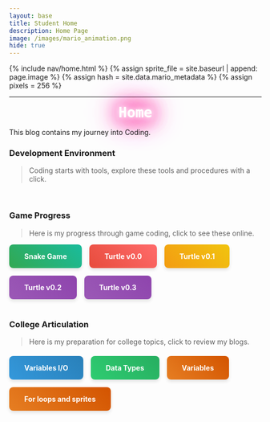```yaml
---
layout: base
title: Student Home 
description: Home Page
image: /images/mario_animation.png
hide: true
---
```


{% include nav/home.html %}
{% assign sprite_file = site.baseurl | append: page.image %}
{% assign hash = site.data.mario_metadata %}
{% assign pixels = 256 %}

<p id="mario" class="sprite"></p>

<style>
  /* Sprite and Mario styles */
  .sprite {
    height: {{pixels}}px;
    width: {{pixels}}px;
    background-image: url('{{sprite_file}}');
    background-repeat: no-repeat;
  }

  #mario {
    background-position: calc({{animations[0].col}} * {{pixels}} * -1px) calc({{animations[0].row}} * {{pixels}} * -1px);
  }

  /* Button Styles */
  .styled-button {
    padding: 15px 30px;
    border-radius: 8px;
    font-weight: bold;
    text-align: center;
    transition: transform 0.3s, box-shadow 0.3s, background-color 0.3s;
    box-shadow: 0px 4px 6px rgba(0, 0, 0, 0.1);
    color: white;
    background-size: 200% 200%;
    cursor: pointer;
  }

  .styled-button:hover {
    transform: translateY(-5px);
    box-shadow: 0px 6px 12px rgba(0, 0, 0, 0.2);
  }

  /* Unique gradient and hover effect for each button */
  .button-snake {
    background: linear-gradient(45deg, #32a852, #1abc9c);
  }

  .button-snake:hover {
    background: linear-gradient(45deg, #27ae60, #2ecc71);
  }

  .button-turtle-v0 {
    background: linear-gradient(45deg, #e74c3c, #ff6b6b);
  }

  .button-turtle-v0:hover {
    background: linear-gradient(45deg, #c0392b, #e74c3c);
  }

  .button-turtle-v1 {
    background: linear-gradient(45deg, #f39c12, #f1c40f);
  }

  .button-turtle-v1:hover {
    background: linear-gradient(45deg, #d35400, #e67e22);
  }

  .button-turtle-v2 {
    background: linear-gradient(45deg, #9b59b6, #8e44ad);
  }

  .button-turtle-v2:hover {
    background: linear-gradient(45deg, #8e44ad, #9b59b6);
  }

  .button-variables {
    background: linear-gradient(45deg, #3498db, #2980b9);
  }

  .button-variables:hover {
    background: linear-gradient(45deg, #2980b9, #3498db);
  }

  .button-data-types {
    background: linear-gradient(45deg, #2ecc71, #27ae60);
  }

  .button-data-types:hover {
    background: linear-gradient(45deg, #1abc9c, #2ecc71);
  }

  .button-for-loops {
    background: linear-gradient(45deg, #e67e22, #d35400);
  }

  .button-for-loops:hover {
    background: linear-gradient(45deg, #e74c3c, #f39c12);
  }

  /* Glow effect for Home heading */
  .glow {
  text-shadow: 
    0 0 10px #fff, 
    0 0 20px #fff, 
    0 0 30px #ff0099, 
    0 0 40px #ff0099, 
    0 0 50px #ff0099, 
    0 0 60px #ff0099, 
    0 0 70px #ff0099;
  color: white;
  font-family: 'Cursive', 'Monospace'; /* Use cursive font */
  text-align: center; /* Center the text */
  display: block; /* Ensure it behaves as a block element for centering */
  margin: 0 auto; /* Center the element in the block */
}

</style>

<script>
  var mario_metadata = {}; 
  {% for key in hash %}
  var key = "{{key | first}}";
  var values = {};
  values["row"] = {{key.row}};
  values["col"] = {{key.col}};
  values["frames"] = {{key.frames}};
  mario_metadata[key] = values;
  {% endfor %}

  class Mario {
    constructor(meta_data) {
      this.tID = null;
      this.positionX = 0;
      this.currentSpeed = 0;
      this.marioElement = document.getElementById("mario");
      this.pixels = {{pixels}};
      this.interval = 100;
      this.obj = meta_data;
      this.marioElement.style.position = "absolute";
    }

    animate(obj, speed) {
      let frame = 0;
      const row = obj.row * this.pixels;
      this.currentSpeed = speed;

      this.tID = setInterval(() => {
        const col = (frame + obj.col) * this.pixels;
        this.marioElement.style.backgroundPosition = `-${col}px -${row}px`;
        this.marioElement.style.left = `${this.positionX}px`;

        this.positionX += speed;
        frame = (frame + 1) % obj.frames;

        const viewportWidth = window.innerWidth;
        if (this.positionX > viewportWidth - this.pixels) {
          document.documentElement.scrollLeft = this.positionX - viewportWidth + this.pixels;
        }
      }, this.interval);
    }

    startWalking() {
      this.stopAnimate();
      this.animate(this.obj["Walk"], 3);
    }

    startRunning() {
      this.stopAnimate();
      this.animate(this.obj["Run1"], 6);
    }

    startPuffing() {
      this.stopAnimate();
      this.animate(this.obj["Puff"], 0);
    }

    startCheering() {
      this.stopAnimate();
      this.animate(this.obj["Cheer"], 0);
    }

    startFlipping() {
      this.stopAnimate();
      this.animate(this.obj["Flip"], 0);
    }

    startResting() {
      this.stopAnimate();
      this.animate(this.obj["Rest"], 0);
    }

    stopAnimate() {
      clearInterval(this.tID);
    }
  }

  const mario = new Mario(mario_metadata);

  window.addEventListener("keydown", (event) => {
    if (event.key === "ArrowRight") {
      event.preventDefault();
      if (event.repeat) {
        mario.startCheering();
      } else {
        if (mario.currentSpeed === 0) {
          mario.startWalking();
        } else if (mario.currentSpeed === 3) {
          mario.startRunning();
        }
      }
    } else if (event.key === "ArrowLeft") {
      event.preventDefault();
      if (event.repeat) {
        mario.stopAnimate();
      } else {
        mario.startPuffing();
      }
    }
  });

  window.addEventListener("touchstart", (event) => {
    event.preventDefault();
    if (event.touches[0].clientX > window.innerWidth / 2) {
      if (mario.currentSpeed === 0) {
        mario.startWalking();
      } else if (mario.currentSpeed === 3) {
        mario.startRunning();
      }
    } else {
      mario.startPuffing();
    }
  });

  window.addEventListener("blur", () => {
    mario.stopAnimate();
  });

  window.addEventListener("focus", () => {
    mario.startFlipping();
  });

  document.addEventListener("DOMContentLoaded", () => {
    const scale = window.devicePixelRatio;
    const sprite = document.querySelector(".sprite");
    sprite.style.transform = `scale(${0.2 * scale})`;
    mario.startResting();
  });

</script>

---

<!-- Apply glow effect to "Home" heading -->
<h1 class="glow">Home</h1>

<p>This blog contains my journey into Coding.</p>

### Development Environment

> Coding starts with tools, explore these tools and procedures with a click.

<br>

### Game Progress

> Here is my progress through game coding, click to see these online.

<div style="display: flex; flex-wrap: wrap; gap: 15px;">
  <a href="{{site.baseurl}}/snake" style="text-decoration: none;">
      <div class="styled-button button-snake">
          Snake Game
      </div>
  </a>
  <a href="{{site.baseurl}}/rpg0x" style="text-decoration: none;">
      <div class="styled-button button-turtle-v0">
          Turtle v0.0
      </div>
  </a>
  <a href="{{site.baseurl}}/rpg1x" style="text-decoration: none;">
      <div class="styled-button button-turtle-v1">
          Turtle v0.1
      </div>
  </a>
  <a href="{{site.baseurl}}/rpg" style="text-decoration: none;">
      <div class="styled-button button-turtle-v2">
          Turtle v0.2
      </div>
  </a>
  <a href="{{site.baseurl}}/3x" style="text-decoration: none;">
      <div class="styled-button button-turtle-v2">
          Turtle v0.3
      </div>
  </a>
</div>

<br>

### College Articulation

> Here is my preparation for college topics, click to review my blogs.

<div style="display: flex; flex-wrap: wrap; gap: 15px; margin-top: 20px;">
    <a href="{{site.baseurl}}/csse/javascript/fundamentals/variables" style="text-decoration: none;">
        <div class="styled-button button-variables">
            Variables I/O
        </div>
    </a>
    <a href="{{site.baseurl}}/csse/javascript/fundamentals/data-types/" style="text-decoration: none;">
        <div class="styled-button button-data-types">
            Data Types
        </div>
    </a>
    <a href="{{site.baseurl}}/csse/javascript/fundamentals/variables" style="text-decoration: none;">
        <div class="styled-button button-for-loops">
            Variables
        </div>
    </a>
    <a href="{{site.baseurl}}/csse/javascript/fundamentals/for-loops" style="text-decoration: none;">
        <div class="styled-button button-for-loops">
            For loops and sprites
        </div>
    </a>
</div>

<script src="https://utteranc.es/client.js"
        repo="YusufK-25/yusuf_2025"
        issue-term="title"
        label="blogpost-comment"
        theme="github-dark"
        crossorigin="anonymous"
        async>
</script>
